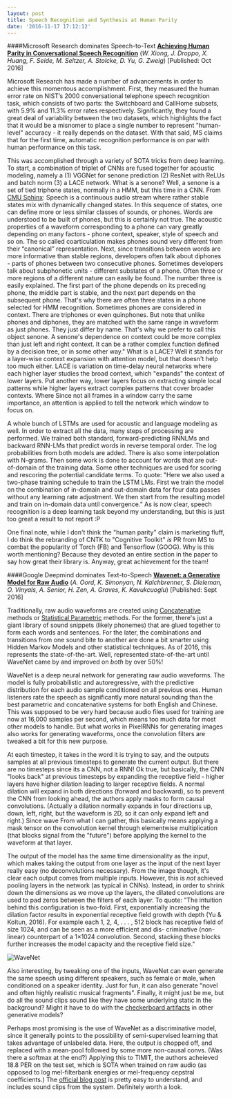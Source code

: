 ```yaml
---
layout: post
title: Speech Recognition and Synthesis at Human Parity
date: '2016-11-17 17:12:12'
---
```


####Microsoft Research dominates Speech-to-Text
[**Achieving Human Parity in Conversational Speech Recognition**](https://arxiv.org/abs/1610.05256) (*W. Xiong, J. Droppo, X. Huang, F. Seide, M. Seltzer, A. Stolcke, D. Yu, G. Zweig*) [Published: Oct 2016]

Microsoft Research has made a number of advancements in order to achieve this momentous accomplishment. First, they measured the human error rate on NIST’s 2000 conversational telephone speech recognition task, which consists of two parts: the Switchboard
and CallHome subsets, with 5.9% and 11.3% error rates respectively.  Significantly, they found a great deal of variability between the two datasets, which highlights the fact that it would be a misnomer to place a single number to represent "human-level" accuracy - it really depends on the dataset.  With that said, MS claims that for the first time, automatic recognition performance is on par with human performance on this task.

This was accomplished through a variety of SOTA tricks from deep learning. To start, a combination of triplet of CNNs are fused together for acoustic modeling, namely a (1) VGGNet for senone prediction (2) ResNet with ReLUs and batch norm (3) a LACE network.   What is a senone? Well, a senone is a set of tied triphone states, normally in a HMM, but this time in a CNN.  From [CMU Sphinx](http://cmusphinx.sourceforge.net/wiki/tutorialconcepts): Speech is a continuous audio stream where rather stable states mix with dynamically changed states. In this sequence of states, one can define more or less similar classes of sounds, or phones.
Words are understood to be built of phones, but this is certainly not true. The acoustic properties of a waveform corresponding to a phone can vary greatly depending on many factors - phone context, speaker, style of speech and so on. The so called coarticulation makes phones sound very different from their “canonical” representation. Next, since transitions between words are more informative than stable regions, developers often talk about diphones - parts of phones between two consecutive phones. Sometimes developers talk about subphonetic units - different substates of a phone. Often three or more regions of a different nature can easily be found.
The number three is easily explained. The first part of the phone depends on its preceding phone, the middle part is stable, and the next part depends on the subsequent phone. That's why there are often three states in a phone selected for HMM recognition.
Sometimes phones are considered in context. There are triphones or even quinphones. But note that unlike phones and diphones, they are matched with the same range in waveform as just phones. They just differ by name. That's why we prefer to call this object senone. A senone's dependence on context could be more complex than just left and right context. It can be a rather complex function defined by a decision tree, or in some other way."
What is a LACE? Well it stands for a layer-wise context expansion
with attention model, but that doesn't help too much either. LACE is variation on time-delay neural networks where each higher layer studies the broad context, which "expands" the context of lower layers. Put another way, lower layers focus on extracting simple local patterns while higher layers extract complex patterns that cover broader contexts. Where Since not all frames in a window carry the same importance, an attention is applied to tell the network which window to focus on.

A whole bunch of LSTMs are used for acoustic and language modeling as well.  In order to extract all the data, many steps of processing are performed. We trained both standard, forward-predicting RNNLMs and backward RNN-LMs that predict words in
reverse temporal order. The log probabilities from both
models are added.  There is also some interpolation with N-grams.  Then some work is done to account for words that are out-of-domain of the training data. Some other techniques are used for scoring and rescoring the potential candidate terms.  To quote: "Here we also used a two-phase training schedule to train the LSTM LMs. First we train the model on the combination of in-domain and out-domain data for four data passes without any learning rate adjustment. We then start from the resulting model and train on
in-domain data until convergence."  As is now clear, speech recognition is a deep learning task beyond my understanding, but this is just too great a result to not report :P

One final note, while I don't think the "human parity" claim is marketing fluff, I do think the rebranding of CNTK to "Cognitive Toolkit" *is* PR from MS to combat the popularity of Torch (FB) and Tensorflow (GOOG).  Why is this worth mentioning?  Because they devoted an entire section in the paper to say how great their library is.  Anyway, great achievement for the team!

####Google Deepmind dominates Text-to-Speech 
[**Wavenet: a Generative Model for Raw Audio**](https://arxiv.org/abs/1609.03499) 
(*A. Oord, K. Simonyan, N. Kalchbrenner, S. Dieleman, O. Vinyals, A. Senior, H. Zen, A. Graves, K. Kavukcuoglu*) [Published: Sept 2016]

Traditionally, raw audio waveforms are created using [Concatenative ](https://en.wikipedia.org/wiki/Concatenative_synthesis) methods or [Statistical Parametric](http://www.cstr.ed.ac.uk/downloads/publications/2010/king_hmm_tutorial.pdf) methods.  For the former, there's just a giant library of sound snippets (likely phonemes) that are glued together to form each words and sentences.  For the later, the combinations and transitions from one sound bite to another are done a bit smarter using Hidden Markov Models and other statistical techniques. As of 2016, this represents the state-of-the-art.  Well, represented state-of-the-art until WaveNet came by and improved on *both* by over 50%!

WaveNet is a deep neural network for generating raw audio waveforms. The model is fully probabilistic and autoregressive, with the predictive distribution for each audio sample conditioned on all previous ones.  Human listeners rate the speech as significantly more natural sounding than the best parametric and concatenative systems for both English and Chinese.  This was supposed to be very hard because audio files used for training are now at 16,000 samples per second, which means too much data for most other models to handle.  But what works in PixelRNNs for generating images also works for generating waveforms, once the convolution filters are tweaked a bit for this new purpose.

At each timestep, it takes in the word it is trying to say, and the outputs samples at all previous timesteps to generate the current output.  But there are no timesteps since its a CNN, not a RNN! Ok true, but basically, the CNN "looks back" at previous timesteps by expanding the receptive field - higher layers have higher dilation leading to larger receptive fields.  A normal dilation will expand in both directions (forward and backward), so to prevent the CNN from looking ahead, the authors apply masks to form causal convolutions.  (Actually a dilation normally expands in four directions up, down, left, right, but the waveform is 2D, so it can only expand left and right.)  Since wave From what I can gather, this basically means applying a mask tensor on the convolution kernel through elementwise multiplication (that blocks signal from the "future") before applying the kernel to the waveform at that layer. 

The output of the model has the same time dimensionality as the input, which makes taking the output from one layer as the input of the next layer really easy (no deconvolutions necessary).  From the image though, it's clear each output comes from multiple inputs.  However, this is *not* achieved pooling layers in the network (as typical in CNNs).  Instead, in order to shrink down the dimensions as we move up the layers, the dilated convolutions are used to pad zeros between the filters of each layer. To quote: "The intuition behind this configuration is two-fold. First, exponentially increasing the dilation factor results in exponential receptive field growth with depth (Yu & Koltun, 2016). For example each 1, 2, 4, . . . , 512 block has receptive field of size 1024, and can be seen as a more efficient and dis- criminative (non-linear) counterpart of a 1×1024 convolution. Second, stacking these blocks further increases the model capacity and the receptive field size."

![WaveNet](/content/images/2016/11/wavenet.gif)

Also interesting, by tweaking one of the inputs, WaveNet can even generate the same speech using different speakers, such as female or male, when conditioned on a speaker identity. Just for fun, it can also generate "novel and often highly realistic musical fragments".  Finally, it might just be me, but do all the sound clips sound like they have some underlying static in the background?  Might it have to do with the [checkerboard artifacts](http://distill.pub/2016/deconv-checkerboard/) in other generative models?

Perhaps most promising is the use of WaveNet as a discriminative model, since it generally points to the possibility of semi-supervised learning that takes advantage of unlabeled data.  Here, the output is chopped off, and replaced with a mean-pool followed by some more non-causal convs.  (Was there a softmax at the end?)  Applying this to TIMIT, the authors acheieved 18.8 PER on the test set, which is SOTA when trained on raw audio (as opposed to log mel-filterbank energies or mel-frequency cepstral coefficients.)  The [official blog post](https://deepmind.com/blog/wavenet-generative-model-raw-audio/) is pretty easy to understand, and includes sound clips from the system.  Definitely worth a look.